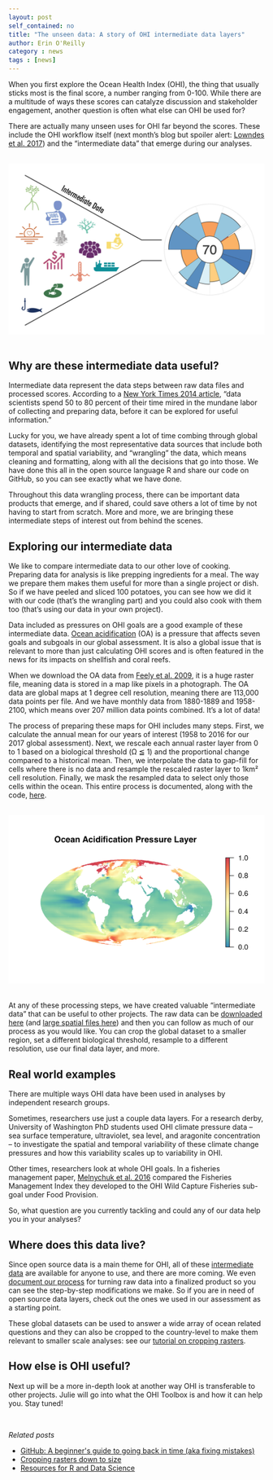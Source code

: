 ```yaml
---
layout: post
self_contained: no
title: "The unseen data: A story of OHI intermediate data layers"
author: Erin O'Reilly
category : news 
tags : [news]
---
```


When you first explore the Ocean Health Index (OHI), the thing that usually sticks most is the final score, a number ranging from 0-100. While there are a multitude of ways these scores can catalyze discussion and stakeholder engagement, another question is often what else can OHI be used for?

There are actually many unseen uses for OHI far beyond the scores. These include the OHI workflow itself (next month’s blog but spoiler alert: [Lowndes et al. 2017](https://www.nature.com/articles/s41559-017-0160)) and the “intermediate data” that emerge during our analyses. 

<br>

<center><img src="../assets/blog_images/intermediatedata.jpg" width="700px"></center>

<br>

## Why are these intermediate data useful?

Intermediate data represent the data steps between raw data files and processed scores. According to a [New York Times 2014 article](https://www.nytimes.com/2014/08/18/technology/for-big-data-scientists-hurdle-to-insights-is-janitor-work.html), “data scientists spend 50 to 80 percent of their time mired in the mundane labor of collecting and preparing data, before it can be explored for useful information.” 

Lucky for you, we have already spent a lot of time combing through global datasets, identifying the most representative data sources that include both temporal and spatial variability, and “wrangling” the data, which means cleaning and formatting, along with all the decisions that go into those. We have done this all in the open source language R and share our code on GitHub, so you can see exactly what we have done. 

Throughout this data wrangling process, there can be important data products that emerge, and if shared, could save others a lot of time by not having to start from scratch. More and more, we are bringing these intermediate steps of interest out from behind the scenes.

## Exploring our intermediate data

We like to compare intermediate data to our other love of cooking. Preparing data for analysis is like prepping ingredients for a meal. The way we prepare them makes them useful for more than a single project or dish. So if we have peeled and sliced 100 potatoes, you can see how we did it with our code (that’s the wrangling part) and you could also cook with them too (that’s using our data in your own project).

Data included as pressures on OHI goals are a good example of these intermediate data. [Ocean acidification](http://www.oceanhealthindex.org/methodology/components/ocean-acidification) (OA) is a pressure that affects seven goals and subgoals in our global assessment. It is also a global issue that is relevant to more than just calculating OHI scores and is often featured in the news for its impacts on shellfish and coral reefs. 

When we download the OA data from [Feely et al. 2009](https://darchive.mblwhoilibrary.org/bitstream/handle/1912/3180/22-4_feely.pdf?sequence=1&isAllowed=y), it is a huge raster file, meaning data is stored in a map like pixels in a photograph. The OA data are global maps at 1 degree cell resolution, meaning there are 113,000 data points per file. And we have monthly data from 1880-1889 and 1958-2100, which means over 207 million data points combined. It’s a lot of data!

The process of preparing these maps for OHI includes many steps. First, we calculate the annual mean for our years of interest (1958 to 2016 for our 2017 global assessment). Next, we rescale each annual raster layer from 0 to 1 based on a biological threshold (Ω ≦ 1) and the proportional change compared to a historical mean. Then, we interpolate the data to gap-fill for cells where there is no data and resample the rescaled raster layer to 1km² cell resolution. Finally, we mask the resampled data to select only those cells within the ocean. This entire process is documented, along with the code, [here](https://cdn.rawgit.com/OHI-Science/ohiprep/62f96ee7/globalprep/prs_oa/v2017/create_oa_layer.html#summary). 

<br>

<center><img src="../assets/blog_images/OA_pressure_layer.png" width="550px"></center>

<br>

At any of these processing steps, we have created valuable “intermediate data” that can be useful to other projects. The raw data can be [downloaded here](http://ohi-science.org/ohi-global/layers#cc_acid) (and [large spatial files here](https://rawgit.com/OHI-Science/ftp_data/master/data_list.html)) and then you can follow as much of our process as you would like. You can crop the global dataset to a smaller region, set a different biological threshold, resample to a different resolution, use our final data layer, and more. 

## Real world examples

There are multiple ways OHI data have been used in analyses by independent research groups.  

Sometimes, researchers use just a couple data layers. For a research derby, University of Washington PhD students used OHI climate pressure data – sea surface temperature, ultraviolet, sea level, and aragonite concentration – to investigate the spatial and temporal variability of these climate change pressures and how this variability scales up to variability in OHI.

Other times, researchers look at whole OHI goals. In a fisheries management paper, [Melnychuk et al. 2016](http://www.pnas.org/content/early/2016/12/16/1609915114) compared the Fisheries Management Index they developed to the OHI Wild Capture Fisheries sub-goal under Food Provision. 

So, what question are you currently tackling and could any of our data help you in your analyses?

## Where does this data live?

Since open source data is a main theme for OHI, all of these [intermediate data](http://ohi-science.org/ohi-global/layers_table.html) are available for anyone to use, and there are more coming. We even [document our process](https://cdn.rawgit.com/OHI-Science/ohiprep/62f96ee7/globalprep/prs_oa/v2017/create_oa_layer.html#final_pressure_layer) for turning raw data into a finalized product so you can see the step-by-step modifications we make. So if you are in need of open source data layers, check out the ones we used in our assessment as a starting point. 

These global datasets can be used to answer a wide array of ocean related questions and they can also be cropped to the country-level to make them relevant to smaller scale analyses: see our [tutorial on cropping rasters](http://ohi-science.org/news/cropping-rasters-down-to-size).

## How else is OHI useful?

Next up will be a more in-depth look at another way OHI is transferable to other projects. Julie will go into what the OHI Toolbox is and how it can help you. Stay tuned!

<br>

*Related posts*

- [GitHub: A beginner's guide to going back in time (aka fixing mistakes)](http://ohi-science.org/news/github-going-back-in-time)
- [Cropping rasters down to size](http://ohi-science.org/news/cropping-rasters-down-to-size)
- [Resources for R and Data Science](http://ohi-science.org/news/Resources-for-R-and-Data-Science)